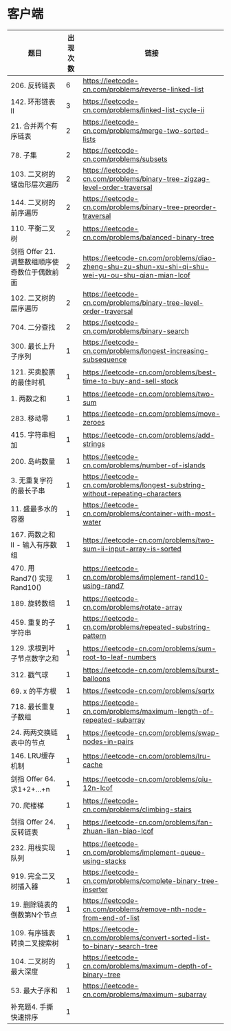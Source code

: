 # 客户端

|题目|出现次数|链接|
|-|-|-|
|206. 反转链表|6|https://leetcode-cn.com/problems/reverse-linked-list|
|142. 环形链表 II|3|https://leetcode-cn.com/problems/linked-list-cycle-ii|
|21. 合并两个有序链表|2|https://leetcode-cn.com/problems/merge-two-sorted-lists|
|78. 子集|2|https://leetcode-cn.com/problems/subsets|
|103. 二叉树的锯齿形层次遍历|2|https://leetcode-cn.com/problems/binary-tree-zigzag-level-order-traversal|
|144. 二叉树的前序遍历|2|https://leetcode-cn.com/problems/binary-tree-preorder-traversal|
|110. 平衡二叉树|2|https://leetcode-cn.com/problems/balanced-binary-tree|
|剑指 Offer 21. 调整数组顺序使奇数位于偶数前面|2|https://leetcode-cn.com/problems/diao-zheng-shu-zu-shun-xu-shi-qi-shu-wei-yu-ou-shu-qian-mian-lcof|
|102. 二叉树的层序遍历|2|https://leetcode-cn.com/problems/binary-tree-level-order-traversal|
|704. 二分查找|2|https://leetcode-cn.com/problems/binary-search|
|300. 最长上升子序列|1|https://leetcode-cn.com/problems/longest-increasing-subsequence|
|121. 买卖股票的最佳时机|1|https://leetcode-cn.com/problems/best-time-to-buy-and-sell-stock|
|1. 两数之和|1|https://leetcode-cn.com/problems/two-sum|
|283. 移动零|1|https://leetcode-cn.com/problems/move-zeroes|
|415. 字符串相加|1|https://leetcode-cn.com/problems/add-strings|
|200. 岛屿数量|1|https://leetcode-cn.com/problems/number-of-islands|
|3. 无重复字符的最长子串|1|https://leetcode-cn.com/problems/longest-substring-without-repeating-characters|
|11. 盛最多水的容器|1|https://leetcode-cn.com/problems/container-with-most-water|
|167. 两数之和 II - 输入有序数组|1|https://leetcode-cn.com/problems/two-sum-ii-input-array-is-sorted|
|470. 用 Rand7() 实现 Rand10()|1|https://leetcode-cn.com/problems/implement-rand10-using-rand7|
|189. 旋转数组|1|https://leetcode-cn.com/problems/rotate-array|
|459. 重复的子字符串|1|https://leetcode-cn.com/problems/repeated-substring-pattern|
|129. 求根到叶子节点数字之和|1|https://leetcode-cn.com/problems/sum-root-to-leaf-numbers|
|312. 戳气球|1|https://leetcode-cn.com/problems/burst-balloons|
|69. x 的平方根|1|https://leetcode-cn.com/problems/sqrtx|
|718. 最长重复子数组|1|https://leetcode-cn.com/problems/maximum-length-of-repeated-subarray|
|24. 两两交换链表中的节点|1|https://leetcode-cn.com/problems/swap-nodes-in-pairs|
|146. LRU缓存机制|1|https://leetcode-cn.com/problems/lru-cache|
|剑指 Offer 64. 求1+2+…+n|1|https://leetcode-cn.com/problems/qiu-12n-lcof|
|70. 爬楼梯|1|https://leetcode-cn.com/problems/climbing-stairs|
|剑指 Offer 24. 反转链表|1|https://leetcode-cn.com/problems/fan-zhuan-lian-biao-lcof|
|232. 用栈实现队列|1|https://leetcode-cn.com/problems/implement-queue-using-stacks|
|919. 完全二叉树插入器|1|https://leetcode-cn.com/problems/complete-binary-tree-inserter|
|19. 删除链表的倒数第N个节点|1|https://leetcode-cn.com/problems/remove-nth-node-from-end-of-list|
|109. 有序链表转换二叉搜索树|1|https://leetcode-cn.com/problems/convert-sorted-list-to-binary-search-tree|
|104. 二叉树的最大深度|1|https://leetcode-cn.com/problems/maximum-depth-of-binary-tree|
|53. 最大子序和|1|https://leetcode-cn.com/problems/maximum-subarray|
|补充题4. 手撕快速排序|1||